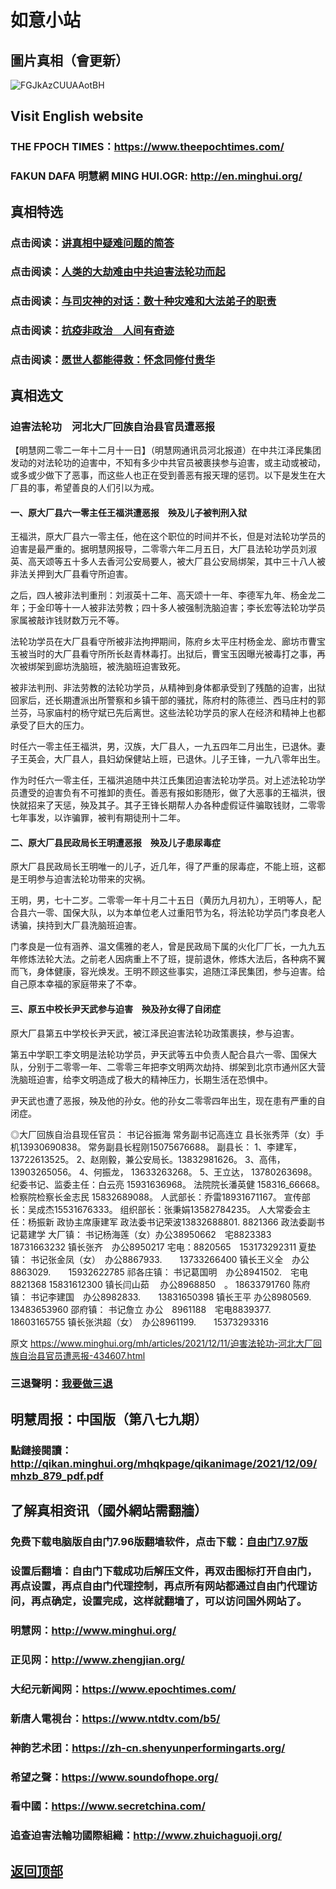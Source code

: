 # 如意小站

## 圖片真相（會更新）

![FGJkAzCUUAAotBH](https://user-images.githubusercontent.com/79625284/145544986-30311e02-67cd-4e4a-b894-11f02f106c24.jpg)

## Visit English website

### THE FPOCH TIMES：https://www.theepochtimes.com/

### FAKUN DAFA 明慧網 MING HUI.OGR: http://en.minghui.org/

## 真相特选

### 点击阅读：[讲真相中疑难问题的简答](https://github.com/pinhe91/jcxw3/tree/main)

### 点击阅读：[人类的大劫难由中共迫害法轮功而起](https://github.com/pinhe91/jcxw4/tree/main) 

### 点击阅读：[与司灾神的对话：数十种灾难和大法弟子的职责](https://github.com/pinhe91/jcxw1/tree/main) 

### 点击阅读：[抗疫非政治　人间有奇迹](https://github.com/pinhe91/jcxw2/tree/main) 

### 点击阅读：[愿世人都能得救：怀念同修付贵华](https://github.com/pinhe91/jcxw5/tree/main)

## 真相选文

### 迫害法轮功　河北大厂回族自治县官员遭恶报

【明慧网二零二一年十二月十一日】（明慧网通讯员河北报道）在中共江泽民集团发动的对法轮功的迫害中，不知有多少中共官员被裹挟参与迫害，或主动或被动，或多或少做下了恶事，而这些人也正在受到善恶有报天理的惩罚。以下是发生在大厂县的事，希望善良的人们引以为戒。

#### 一、原大厂县六一零主任王福洪遭恶报　殃及儿子被判刑入狱

王福洪，原大厂县六一零主任，他在这个职位的时间并不长，但是对法轮功学员的迫害是最严重的。据明慧网报导，二零零六年二月五日，大厂县法轮功学员刘淑英、高天颂等五十多人去香河公安局要人，被大厂县公安局绑架，其中三十八人被非法关押到大厂县看守所迫害。

之后，四人被非法判重刑：刘淑英十二年、高天颂十一年、李德军九年、杨金龙二年；于金印等十一人被非法劳教；四十多人被强制洗脑迫害；李长宏等法轮功学员家属被敲诈钱财数万元不等。

法轮功学员在大厂县看守所被非法拘押期间，陈府乡太平庄村杨金龙、廊坊市曹宝玉被当时的大厂县看守所所长赵青林毒打。出狱后，曹宝玉因曝光被毒打之事，再次被绑架到廊坊洗脑班，被洗脑班迫害致死。

被非法判刑、非法劳教的法轮功学员，从精神到身体都承受到了残酷的迫害，出狱回家后，还长期遭派出所警察和乡镇干部的骚扰，陈府村的陈德兰、西马庄村的郭兰芬，马家庙村的杨守斌已先后离世。这些法轮功学员的家人在经济和精神上也都承受了巨大的压力。

时任六一零主任王福洪，男，汉族，大厂县人，一九五四年二月出生，已退休。妻子王英会，大厂县人，县妇幼保健站上班，已退休。儿子王锋，一九八零年出生。

作为时任六一零主任，王福洪追随中共江氏集团迫害法轮功学员。对上述法轮功学员遭受的迫害负有不可推卸的责任。善恶有报如影随形，做了大恶事的王福洪，很快就招来了天惩，殃及其子。其子王锋长期帮人办各种虚假证件骗取钱财，二零零七年事发，以诈骗罪，被判有期徒刑十二年。

#### 二、原大厂县民政局长王明遭恶报　殃及儿子患尿毒症

原大厂县民政局长王明唯一的儿子，近几年，得了严重的尿毒症，不能上班，这都是王明参与迫害法轮功带来的灾祸。

王明，男，七十二岁。二零零一年十月二十五日（黄历九月初九），王明等人，配合县六一零、国保大队，以为本单位老人过重阳节为名，将法轮功学员门孝良老人诱骗，挟持到大厂县洗脑班迫害。

门孝良是一位有涵养、温文儒雅的老人，曾是民政局下属的火化厂厂长，一九九五年修炼法轮大法。之前老人因病重上不了班，提前退休，修炼大法后，各种病不翼而飞，身体健康，容光焕发。王明不顾这些事实，追随江泽民集团，参与迫害。给自己原本幸福的家庭带来了不幸。

#### 三、原五中校长尹天武参与迫害　殃及孙女得了自闭症

原大厂县第五中学校长尹天武，被江泽民迫害法轮功政策裹挟，参与迫害。

第五中学职工李文明是法轮功学员，尹天武等五中负责人配合县六一零、国保大队，分别于二零零一年、二零零三年把李文明两次劫持、绑架到北京市通州区大营洗脑班迫害，给李文明造成了极大的精神压力，长期生活在恐惧中。

尹天武也遭了恶报，殃及他的孙女。他的孙女二零零四年出生，现在患有严重的自闭症。

◎大厂回族自治县现任官员：
书记谷振海
常务副书记高连立
县长张秀萍（女）手机13930690838。
常务副县长程刚15075676688。
副县长：
1、李建军，13722613525。
2、赵刚毅，兼公安局长。13832981626。
3、高伟， 13903265056。
4、何振龙， 13633263268。
5、王立达， 13780263698。
纪委书记、监委主任：白云亮 15931636968。
法院院长潘英健 158316_66668。
检察院检察长金志民 15832689088。
人武部长：乔雷18931671167。
宣传部长：吴成杰15531676333。
组织部长：张秉娟13582784235。
人大常委会主任：杨振新
政协主席康建军
政法委书记荣波13832688801. 8821366
政法委副书记葛建学
大厂镇：
书记杨海莲（女）办公38950662　宅8823383　18731663232
镇长张齐　办公8950217 宅电：8820565　153173292311
夏垫镇：
书记张金凤（女）　办公8867933.　　13733266400
镇长王义全　办公8863029.　　15932622785
祁各庄镇：
书记葛国明　办公8941502.　宅电8821368
15831612300
镇长闫山茹　 办公8968850　。 18633791760
陈府镇：
书记李建国　办公8982833.　　13831650398
镇长王平 办公8980569.　　13483653960
邵府镇：
书记詹立 办公　8961188　宅电8839377.　18603165755
镇长张洪超（女）　办公8961199.　　15373293316

原文 https://www.minghui.org/mh/articles/2021/12/11/迫害法轮功-河北大厂回族自治县官员遭恶报-434607.html

### 三退聲明：[我要做三退](http://tuidang.ddns.net/)

## 明慧周报：中国版（第八七九期）

### 點鏈接閱讀：http://qikan.minghui.org/mhqkpage/qikanimage/2021/12/09/mhzb_879_pdf.pdf

## 了解真相资讯（國外網站需翻牆）

### 免费下载电脑版自由门7.96版翻墙软件，点击下载：[自由门7.97版](https://github.com/pinhe91/tuiguang/files/6839679/fg797r.zip)

### 设置后翻墙：自由门下载成功后解压文件，再双击图标打开自由门，再点设置，再点自由门代理控制，再点所有网站都通过自由门代理访问，再点确定，设置完成，这样就翻墙了，可以访问国外网站了。

### 明慧网：http://www.minghui.org/

### 正见网：http://www.zhengjian.org/

### 大纪元新闻网：https://www.epochtimes.com/

### 新唐人電視台：https://www.ntdtv.com/b5/

### 神韵艺术团：https://zh-cn.shenyunperformingarts.org/

### 希望之聲：https://www.soundofhope.org/

### 看中國：https://www.secretchina.com/

### 追查迫害法輪功國際組織：http://www.zhuichaguoji.org/

## [返回顶部](https://git.io/Js3EY)
